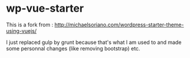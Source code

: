 # wp-vue-starter

This is a fork from : http://michaelsoriano.com/wordpress-starter-theme-using-vuejs/

I just replaced gulp by grunt because that's what I am used to and made some personnal changes (like removing bootstrap) etc.
